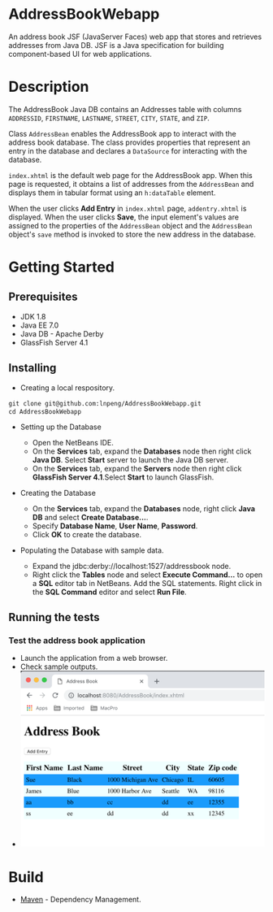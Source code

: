 # AddressBookWebapp
An address book JSF (JavaServer Faces) web app that stores and retrieves addresses from Java DB. JSF is a Java specification for building component-based UI for web applications.

# Description
The AddressBook Java DB contains an Addresses table with columns `ADDRESSID`, `FIRSTNAME`, `LASTNAME`, `STREET`, `CITY`, `STATE`, and `ZIP`.

Class `AddressBean` enables the AddressBook app to interact with the address book database. The class provides properties that represent an entry in the database and declares a `DataSource` for interacting with the database.

`index.xhtml` is the default web page for the AddressBook app. When this page is requested, it obtains a list of addresses from the `AddressBean` and displays them in tabular format using an `h:dataTable` element.

When the user clicks **Add Entry** in `index.xhtml` page, `addentry.xhtml` is displayed. When the user clicks **Save**, the input element's values are assigned to the properties of the `AddressBean` object and the `AddressBean` object's `save` method is invoked to store the new address in the database.

# Getting Started
## Prerequisites
- JDK 1.8
- Java EE 7.0
- Java DB - Apache Derby
- GlassFish Server 4.1

## Installing
- Creating a local respository.
```
git clone git@github.com:lnpeng/AddressBookWebapp.git
cd AddressBookWebapp
```

- Setting up the Database
  - Open the NetBeans IDE.
  - On the **Services** tab, expand the **Databases** node then right click **Java DB**. Select **Start** server to launch the Java DB server.
  - On the **Services** tab, expand the **Servers** node then right click **GlassFish Server 4.1**.Select **Start** to launch GlassFish.
  
- Creating the Database
  - On the **Services** tab, expand the **Databases** node, right click **Java DB** and select **Create Database...**.
  - Specify **Database Name**, **User Name**, **Password**.
  - Click **OK** to create the database.
  
- Populating the Database with sample data.
  - Expand the jdbc:derby://localhost:1527/addressbook node.
  - Right click the **Tables** node and select **Execute Command...** to open a **SQL** editor
tab in NetBeans. Add the SQL statements. Right click in the **SQL Command** editor and select **Run
File**.

## Running the tests
### Test the address book application
- Launch the application from a web browser.
- Check sample outputs.
- ![AddressBook](https://github.com/lnpeng/AddressBookWebapp/blob/master/Screen%20Shot%202018-11-18%20at%206.01.41%20PM.png)

# Build
- [Maven](https:maven.apache.org) - Dependency Management.

